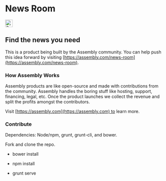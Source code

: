 # News Room

<a href="https://assembly.com/news-room/bounties?utm_campaign=assemblage&utm_source=news-room&utm_medium=repo_badge"><img src="https://asm-badger.herokuapp.com/news-room/badges/tasks.svg" height="24px" alt="Open Tasks" /></a>

## Find the news you need

This is a product being built by the Assembly community. You can help push this idea forward by visiting [https://assembly.com/news-room](https://assembly.com/news-room).

### How Assembly Works

Assembly products are like open-source and made with contributions from the community. Assembly handles the boring stuff like hosting, support, financing, legal, etc. Once the product launches we collect the revenue and split the profits amongst the contributors.

Visit [https://assembly.com](https://assembly.com) to learn more.

### Contribute

Dependencies: Node/npm, grunt, grunt-cli, and bower.

Fork and clone the repo.

- bower install

- npm install

- grunt serve
